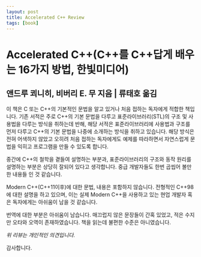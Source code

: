 ```yaml
---
layout: post
title: Accelerated C++ Review
tags: [book]
---
```


# Accelerated C++(C++를 C++답게 배우는 16가지 방법, 한빛미디어)
## 앤드루 쾨니히, 비버리 E. 무 지음 | 류태호 옮김

이 책은 C 또는 C++의 기본적인 문법을 알고 있거나 처음 접하는 독자에게 적합한 책입니다. 기존 서적은 주로 C++의 기본 문법을 다루고 표준라이브러리(STL)의 구조 및 사용법을 다루는 방식을 취하는데 반해, 해당 서적은 표준라이브러리에 사용법과 구조를 먼저 다루고 C++의 기본 문법을 나중에 소개하는 방식을 취하고 있습니다. 해당 방식은 전혀 어색하지 않았고 오히려 처음 접하는 독자에게도 예제를 따라하면서 자연스럽게 문법을 익히고 프로그램을 만들 수 있도록 합니다.

중간에 C++의 철학을 곁들여 설명하는 부분과, 표준라이브러리의 구조와 동작 원리를 설명하는 부분은 상당히 잘되어 있다고 생각합니다. 중급 개발자들도 한번 곱씹어 볼만 한 내용들 인 것 같습니다.

Modern C++(C++11이후)에 대한 문법, 내용은 포함하지 않습니다. 전형적인 C++98에 대한 설명을 하고 있으며, 이는 실제 Modern C++을 사용하고 있는 현업 개발자 혹은 독자에게는 아쉬움이 남을 것 같습니다.

번역에 대한 부분은 아쉬움이 남습니다.  매끄럽지 않은 문장들이 간혹 있었고, 적은 수지만 오타와 오역이 존재하였습니다. 책을 읽는데 불편한 수준은 아니였습니다.

*위 리뷰는 개인적인 의견입니다.*

감사합니다.

